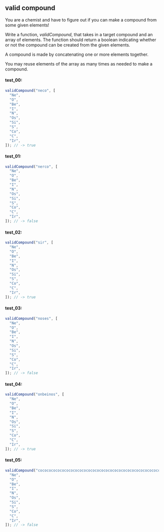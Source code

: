 ## valid compound

You are a chemist and have to figure out if you can make a compound from some given elements!

Write a function, _validCompound_, that takes in a target compound and an array of elements. The function should return a boolean
indicating whether or not the compound can be created from the given elements.

A compound is made by concatenating one or more elements together.

You may reuse elements of the array as many times as needed to make a compound.

#### test_00:

```js
validCompound("neco", [
  "Ne",
  "O",
  "Be",
  "I",
  "N",
  "Os",
  "Si",
  "S",
  "Co",
  "C",
  "Ir",
]); // -> true
```

#### test_01:

```js
validCompound("nerco", [
  "Ne",
  "O",
  "Be",
  "I",
  "N",
  "Os",
  "Si",
  "S",
  "Co",
  "C",
  "Ir",
]); // -> false
```

#### test_02:

```js
validCompound("sir", [
  "Ne",
  "O",
  "Be",
  "I",
  "N",
  "Os",
  "Si",
  "S",
  "Co",
  "C",
  "Ir",
]); // -> true
```

#### test_03:

```js
validCompound("noses", [
  "Ne",
  "O",
  "Be",
  "I",
  "N",
  "Os",
  "Si",
  "S",
  "Co",
  "C",
  "Ir",
]); // -> false
```

#### test_04:

```js
validCompound("onbeinos", [
  "Ne",
  "O",
  "Be",
  "I",
  "N",
  "Os",
  "Si",
  "S",
  "Co",
  "C",
  "Ir",
]); // -> true
```

#### test_05:

```js
validCompound("cocococococococococococococococococococococococococococococox", [
  "Ne",
  "O",
  "Be",
  "I",
  "N",
  "Os",
  "Si",
  "S",
  "Co",
  "C",
  "Ir",
]); // -> false
```
